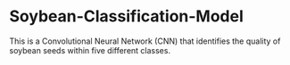 # Soybean-Classification-Model
This is a Convolutional Neural Network (CNN) that identifies the quality of soybean seeds within five different classes.
